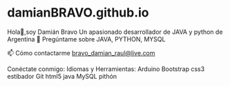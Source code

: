 # damianBRAVO.github.io
Hola👋,soy Damián Bravo
Un apasionado desarrollador de JAVA y python de Argentina
💬 Pregúntame sobre JAVA, PYTHON, MYSQL

📫 Cómo contactarme bravo_damian_raul@live.com

Conéctate conmigo:
Idiomas y Herramientas:
Arduino Bootstrap css3 estibador Git html5 java MySQL pithón
